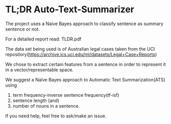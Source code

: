 # TL;DR Auto-Text-Summarizer

The project uses a Naive Bayes approach to classify sentence as summary sentence or not.

For a detailed report read: TLDR.pdf

The data set being used is of Australian legal cases taken from the UCI repository(https://archive.ics.uci.edu/ml/datasets/Legal+Case+Reports)

We chose to extract certain features from a sentence in order to represent it in a vector/representable space.

We suggest a Naïve Bayes approach to Automatic Text Summarization(ATS) using 
1. term frequency-inverse sentence frequency(tf-isf)
2. sentence length (and)
3. number of nouns in a sentence.

If you need help, feel free to ask/make an issue.
